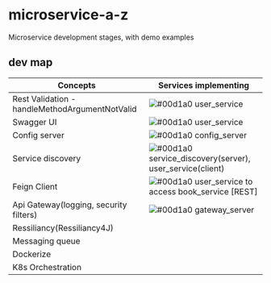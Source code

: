 # microservice-a-z

Microservice development stages, with demo examples

## dev map
| Concepts             | Services implementing                                                               |
| ----------------- | ------------------------------------------------------------------ |
| Rest Validation - handleMethodArgumentNotValid | ![#00d1a0](https://via.placeholder.com/10/00b48a?text=+) user_service |
| Swagger UI | ![#00d1a0](https://via.placeholder.com/10/00b48a?text=+) user_service |
| Config server | ![#00d1a0](https://via.placeholder.com/10/00b48a?text=+) config_server |
| Service discovery | ![#00d1a0](https://via.placeholder.com/10/00b48a?text=+) service_discovery(server), user_service(client) |
| Feign Client | ![#00d1a0](https://via.placeholder.com/10/00b48a?text=+) user_service to access book_service [REST] |
| Api Gateway(logging, security filters) | ![#00d1a0](https://via.placeholder.com/10/00b48a?text=+) gateway_server |
| Ressiliancy(Ressiliancy4J) |  |
| Messaging queue |  |
| Dockerize |  |
| K8s Orchestration |  |


